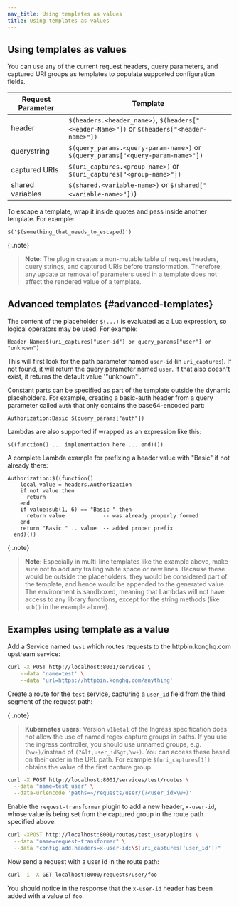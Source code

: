 ```yaml
---
nav_title: Using templates as values
title: Using templates as values
---
```


## Using templates as values

You can use any of the current request headers, query parameters, and captured URI
groups as templates to populate supported configuration fields.

| Request Parameter | Template
| -------------- | -----------
| header         | `$(headers.<header_name>)`, `$(headers["<Header-Name>"])` or `$(headers["<header-name>"])`
| querystring    | `$(query_params.<query-param-name>)` or `$(query_params["<query-param-name>"])`
| captured URIs  | `$(uri_captures.<group-name>)` or `$(uri_captures["<group-name>"])`
| shared variables | `$(shared.<variable-name>)` or `$(shared["<variable-name>"])`)

To escape a template, wrap it inside quotes and pass inside another template.
For example:

```
$('$(something_that_needs_to_escaped)')
```

{:.note}
> **Note:** The plugin creates a non-mutable table of request headers, query strings, and captured URIs
before transformation. Therefore, any update or removal of parameters used in a template
does not affect the rendered value of a template.

## Advanced templates {#advanced-templates}

The content of the placeholder `$(...)` is evaluated as a Lua expression, so
logical operators may be used. For example:

    Header-Name:$(uri_captures["user-id"] or query_params["user"] or "unknown")

This will first look for the path parameter named `user-id` (in `uri_captures`). If not found, it will
return the query parameter named `user`. If that also doesn't exist, it returns the default
value '"unknown"'.

Constant parts can be specified as part of the template outside the dynamic
placeholders. For example, creating a basic-auth header from a query parameter
called `auth` that only contains the base64-encoded part:

    Authorization:Basic $(query_params["auth"])

Lambdas are also supported if wrapped as an expression like this:

    $((function() ... implementation here ... end)())

A complete Lambda example for prefixing a header value with "Basic" if not
already there:

    Authorization:$((function()
        local value = headers.Authorization
        if not value then
          return
        end
        if value:sub(1, 6) == "Basic " then
          return value            -- was already properly formed
        end
        return "Basic " .. value  -- added proper prefix
      end)())

{:.note}
> **Note:** Especially in multi-line templates like the example above, make sure not
to add any trailing white space or new lines. Because these would be outside the
placeholders, they would be considered part of the template, and hence would be
appended to the generated value.
The environment is sandboxed, meaning that Lambdas will not have access to any
library functions, except for the string methods (like `sub()` in the example
above).

## Examples using template as a value

Add a Service named `test` which routes requests to the httpbin.konghq.com upstream service:

```bash
curl -X POST http://localhost:8001/services \
    --data 'name=test' \
    --data 'url=https://httpbin.konghq.com/anything'
```

Create a route for the `test` service, capturing a `user_id` field from the third segment of the request path:

{:.note}
> **Kubernetes users:** Version `v1beta1` of the Ingress
  specification does not allow the use of named regex capture groups in paths.
  If you use the ingress controller, you should use unnamed groups, e.g.
  `(\w+)/`instead of `(?&lt;user_id&gt;\w+)`. You can access
  these based on their order in the URL path. For example `$(uri_captures[1])`
  obtains the value of the first capture group.
```bash
curl -X POST http://localhost:8001/services/test/routes \
  --data "name=test_user" \
  --data-urlencode 'paths=~/requests/user/(?<user_id>\w+)'
```

Enable the `request-transformer` plugin to add a new header, `x-user-id`,
whose value is being set from the captured group in the route path specified above:

```bash
curl -XPOST http://localhost:8001/routes/test_user/plugins \
  --data "name=request-transformer" \
  --data "config.add.headers=x-user-id:\$(uri_captures['user_id'])"
```

Now send a request with a user id in the route path:

```bash
curl -i -X GET localhost:8000/requests/user/foo
```

You should notice in the response that the `x-user-id` header has been added with a value of `foo`.

